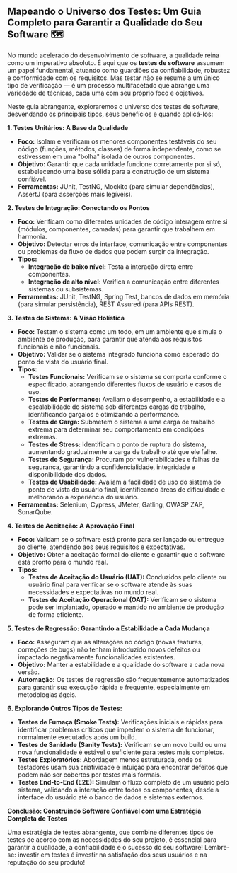 ## Mapeando o Universo dos Testes: Um Guia Completo para Garantir a Qualidade do Seu Software 🗺️

No mundo acelerado do desenvolvimento de software, a qualidade reina como um imperativo absoluto. É aqui que os **testes de software** assumem um papel fundamental, atuando como guardiões da confiabilidade, robustez e conformidade com os requisitos. Mas testar não se resume a um único tipo de verificação — é um processo multifacetado que abrange uma variedade de técnicas, cada uma com seu próprio foco e objetivos.

Neste guia abrangente, exploraremos o universo dos testes de software, desvendando os principais tipos, seus benefícios e quando aplicá-los:

**1. Testes Unitários: A Base da Qualidade**

* **Foco:** Isolam e verificam os menores componentes testáveis do seu código (funções, métodos, classes) de forma independente, como se estivessem em uma "bolha" isolada de outros componentes.
* **Objetivo:**  Garantir que cada unidade funcione corretamente por si só, estabelecendo uma base sólida para a construção de um sistema confiável.
* **Ferramentas:** JUnit, TestNG, Mockito (para simular dependências), AssertJ (para asserções mais legíveis).

**2. Testes de Integração: Conectando os Pontos**

* **Foco:** Verificam como diferentes unidades de código interagem entre si (módulos, componentes, camadas) para garantir que trabalhem em harmonia.
* **Objetivo:**  Detectar erros de interface, comunicação entre componentes ou problemas de fluxo de dados que podem surgir da integração.
* **Tipos:**
    * **Integração de baixo nível:**  Testa a interação direta entre componentes.
    * **Integração de alto nível:**  Verifica a comunicação entre diferentes sistemas ou subsistemas.
* **Ferramentas:** JUnit, TestNG, Spring Test, bancos de dados em memória (para simular persistência), REST Assured (para APIs REST).

**3. Testes de Sistema: A Visão Holística**

* **Foco:**  Testam o sistema como um todo, em um ambiente que simula o ambiente de produção, para garantir que atenda aos requisitos funcionais e não funcionais.
* **Objetivo:** Validar se o sistema integrado funciona como esperado do ponto de vista do usuário final.
* **Tipos:**
    * **Testes Funcionais:** Verificam se o sistema se comporta conforme o especificado, abrangendo diferentes fluxos de usuário e casos de uso.
    * **Testes de Performance:** Avaliam o desempenho, a estabilidade e a escalabilidade do sistema sob diferentes cargas de trabalho, identificando gargalos e otimizando a performance.
    * **Testes de Carga:**  Submetem o sistema a uma carga de trabalho extrema para determinar seu comportamento em condições extremas.
    * **Testes de Stress:**  Identificam o ponto de ruptura do sistema, aumentando gradualmente a carga de trabalho até que ele falhe.
    * **Testes de Segurança:**  Procuram por vulnerabilidades e falhas de segurança, garantindo a confidencialidade, integridade e disponibilidade dos dados.
    * **Testes de Usabilidade:**  Avaliam a facilidade de uso do sistema do ponto de vista do usuário final, identificando áreas de dificuldade e melhorando a experiência do usuário.
* **Ferramentas:** Selenium, Cypress, JMeter, Gatling, OWASP ZAP, SonarQube.

**4. Testes de Aceitação: A Aprovação Final**

* **Foco:** Validam se o software está pronto para ser lançado ou entregue ao cliente, atendendo aos seus requisitos e expectativas.
* **Objetivo:**  Obter a aceitação formal do cliente e garantir que o software está pronto para o mundo real.
* **Tipos:**
    * **Testes de Aceitação do Usuário (UAT):**  Conduzidos pelo cliente ou usuário final para verificar se o software atende às suas necessidades e expectativas no mundo real.
    * **Testes de Aceitação Operacional (OAT):**  Verificam se o sistema pode ser implantado, operado e mantido no ambiente de produção de forma eficiente.

**5. Testes de Regressão:  Garantindo a Estabilidade a Cada Mudança**

* **Foco:**  Asseguram que as alterações no código (novas features, correções de bugs) não tenham introduzido novos defeitos ou impactado negativamente funcionalidades existentes.
* **Objetivo:**  Manter a estabilidade e a qualidade do software a cada nova versão.
* **Automação:** Os testes de regressão são frequentemente automatizados para garantir sua execução rápida e frequente, especialmente em metodologias ágeis.

**6. Explorando Outros Tipos de Testes:**

* **Testes de Fumaça (Smoke Tests):** Verificações iniciais e rápidas para identificar problemas críticos que impedem o sistema de funcionar, normalmente executados após um build.
* **Testes de Sanidade (Sanity Tests):**  Verificam se um novo build ou uma nova funcionalidade  é estável o suficiente para testes mais completos.
* **Testes Exploratórios:**  Abordagem menos estruturada, onde os testadores usam sua criatividade e intuição para encontrar defeitos que podem não ser cobertos por testes mais formais.
* **Testes End-to-End (E2E):**  Simulam o fluxo completo de um usuário pelo sistema, validando a interação entre todos os componentes, desde a interface do usuário até o banco de dados e sistemas externos.

**Conclusão:  Construindo Software Confiável com uma Estratégia Completa de Testes**

Uma estratégia de testes abrangente, que combine diferentes tipos de testes de acordo com as necessidades do seu projeto, é essencial para garantir a qualidade, a confiabilidade e o sucesso do seu software!  Lembre-se: investir em testes é investir na satisfação dos seus usuários e na reputação do seu produto! 
